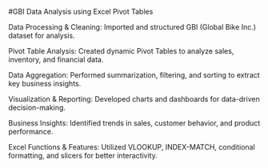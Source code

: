 #GBI Data Analysis using Excel Pivot Tables

Data Processing & Cleaning: Imported and structured GBI (Global Bike Inc.) dataset for analysis.

Pivot Table Analysis: Created dynamic Pivot Tables to analyze sales, inventory, and financial data.

Data Aggregation: Performed summarization, filtering, and sorting to extract key business insights.

Visualization & Reporting: Developed charts and dashboards for data-driven decision-making.

Business Insights: Identified trends in sales, customer behavior, and product performance.

Excel Functions & Features: Utilized VLOOKUP, INDEX-MATCH, conditional formatting, and slicers for better interactivity.
